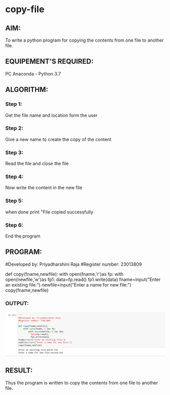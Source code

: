 # copy-file
## AIM:
To write a python program for copying the contents from one file to another file.
## EQUIPEMENT'S REQUIRED: 
PC
Anaconda - Python 3.7
## ALGORITHM: 
### Step 1:
Get the file name and location form the user

### Step 2: 
 Give a new name to create the copy of the content

### Step 3: 
Read the file and close the file

### Step 4:  
Now write the content in the new file 

### Step 5: 
when done print "File copied successfully

### Step 6: 
End the program

## PROGRAM:


#Developed by: Priyadharshini Raja
#Register number: 23013809

def copy(fname,newfile):
    with open(fname,'r')as fp:
        with open(newfile,'w')as fp1:
          data=fp.read()
          fp1.write(data)
fname=input("Enter an existing file:")
newfile=input("Enter a name for new file:")
copy(fname,newfile)

 

### OUTPUT:
![output](<copy file ss.png>)


## RESULT:
Thus the program is written to copy the contents from one file to another file.